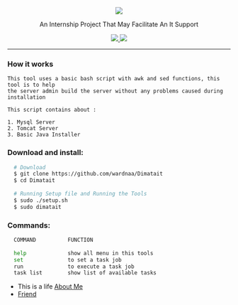 <p align="center">
  <img src="http://www.dbuniversity.ac.in/csesi/images/redhat.svg">
  <p align="center">An Internship Project That May Facilitate An It Support</p>

  <p align="center">
    <a href="https://twitter.com/AWardanaaa">
      <img src="https://img.shields.io/twitter/url?url=https%3A%2F%2Ftwitter.com%2FAWardanaaa">
    </a>
    <a href="https://github.com/wardnaa/Dimatait">
      <img src="https://img.shields.io/badge/version-1.0-blue.svg">
    </a>
  </p>
</p>

---

### How it works
```
This tool uses a basic bash script with awk and sed functions, this tool is to help 
the server admin build the server without any problems caused during installation

This script contains about :

1. Mysql Server
2. Tomcat Server
3. Basic Java Installer

```

### Download and install:
```bash
  # Download
  $ git clone https://github.com/wardnaa/Dimatait
  $ cd Dimatait
    
  # Running Setup file and Running the Tools
  $ sudo ./setup.sh
  $ sudo dimatait
```
### Commands:
```bash
  COMMAND          FUNCTION
  
  help             show all menu in this tools
  set              to set a task job
  run              to execute a task job
  task list        show list of available tasks
```
- This is a life [About Me](https://www.instagram.com/wardnaa.a)
- [ Friend ](https://www.instagram.com/gungdewips)
